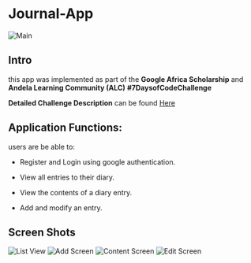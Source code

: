 # Journal-App
![Main](https://github.com/MohamedMashaal/Journal-App-ALC-Challenge/blob/master/screenshots/main_screen.png)
## Intro
this app was implemented as part of the **Google Africa Scholarship** and **Andela Learning Community (ALC)** **#7DaysofCodeChallenge**

**Detailed Challenge Description** can be found [Here](https://u6072499.ct.sendgrid.net/wf/click?upn=-2F47bi-2BAAfnItZAHibzKl6NCVB6nARortT78YeNxzpjINgoMyRCvkTRqYW1QMDkjFIUsJrTOPVEtGPSbz-2F10u8bfnjk-2BGyVCWp8glfXRSQ-2FHeEJ3QnSiaQ0hN5OlqsPEgJKGUS-2BfgHNPzhpsnnhp23w-3D-3D_3Dx91ZPeP4V7n8GoF3K19A3I15UVNQHYTNF41-2FC6Bd7EW-2F31JXZL6od7E0YnyM8P-2BFYw-2BaGHNf0yV8eo0wusA3BJ0QliUVCN4gqp0wFxjp2OnF-2FlBhhzK5DRfFW8ZP8Yzg-2BtJAypIxJvAZuAB1Ynw9h1vnbRxX0vq0vxZqnrmapuLX6q7b-2FANaT3rnyGPY-2BEpA9tfnLjtsqIBxbeT4NcuxHeQlsQOVkMxdcC-2FSQg88o-3D)

## Application Functions:

users are be able to:

-   Register and Login using google authentication.
    
-   View all entries to their diary.
    
-   View the contents of a diary entry.
    
-   Add and modify an entry.

## Screen Shots

![List View](https://github.com/MohamedMashaal/Journal-App-ALC-Challenge/blob/master/screenshots/list_view.png)
![Add Screen](https://github.com/MohamedMashaal/Journal-App-ALC-Challenge/blob/master/screenshots/add_screen.png)
![Content Screen](https://github.com/MohamedMashaal/Journal-App-ALC-Challenge/blob/master/screenshots/content_screen.png)
![Edit Screen](https://github.com/MohamedMashaal/Journal-App-ALC-Challenge/blob/master/screenshots/edit_screen.png)
